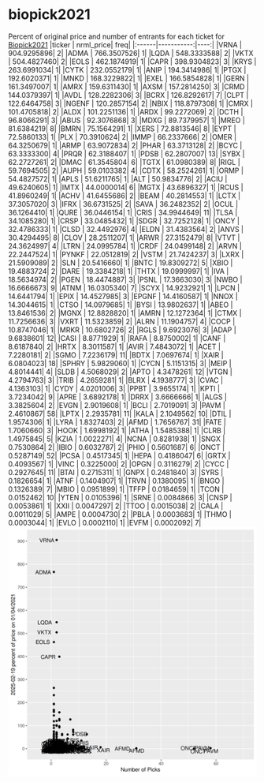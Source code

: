 # biopick2021
Percent of original price and number of entrants for each ticket for [Biopick2021](https://twitter.com/hashtag/Biopick2021)
|ticker |  nrml_price| freq|
|:------|-----------:|----:|
|VRNA   | 904.9295896|    2|
|ADMA   | 766.3507526|    1|
|LQDA   | 548.3333588|    2|
|VKTX   | 504.4827460|    2|
|EOLS   | 462.1874919|    1|
|CAPR   | 398.9304823|    3|
|KRYS   | 263.6991034|    1|
|CYTK   | 232.0552179|    1|
|ANIP   | 194.3414986|    1|
|PTGX   | 192.6020371|    1|
|MNKD   | 168.3229822|    1|
|EXEL   | 166.5854828|    1|
|GERN   | 161.3497007|    1|
|AMRX   | 159.6311430|    1|
|AXSM   | 157.2814250|    3|
|CRMD   | 144.0379397|    1|
|AVDL   | 128.2282306|    3|
|BCRX   | 126.8292617|    7|
|CLPT   | 122.6464758|    3|
|NGENF  | 120.2857154|    2|
|NBIX   | 118.8797308|    1|
|CMRX   | 101.4705818|    2|
|ALDX   | 101.2251136|    1|
|ARDX   |  99.2272069|    2|
|DCTH   |  96.8066291|    3|
|ABUS   |  92.3076868|    3|
|MDXG   |  89.7379957|    1|
|MREO   |  81.6384219|    8|
|BMRN   |  75.1564291|    1|
|XERS   |  72.8813546|    8|
|EYPT   |  72.5860133|    1|
|PLX    |  70.3910624|    2|
|IMMP   |  66.2337666|    2|
|OMER   |  64.3250679|    1|
|ARMP   |  63.9072834|    2|
|PHAR   |  63.3713128|    2|
|BCYC   |  63.3333300|    4|
|PRQR   |  62.3188407|    1|
|PDSB   |  62.2807007|   13|
|SYBX   |  62.2727261|    2|
|DMAC   |  61.3545804|    6|
|TGTX   |  61.0980389|    8|
|RIGL   |  59.7694505|    2|
|AUPH   |  59.0103382|    4|
|CDTX   |  58.2524261|    1|
|ORMP   |  54.4827572|    1|
|APLS   |  51.6211765|    1|
|ALT    |  50.9834776|    2|
|ACIU   |  49.6240605|    1|
|IMTX   |  44.0000014|    6|
|MGTX   |  43.6896327|    1|
|RCUS   |  41.8960249|    1|
|ACHV   |  41.6455686|    2|
|BEAM   |  40.2814553|    1|
|LCTX   |  37.3057020|    3|
|IFRX   |  36.6731525|    2|
|SAVA   |  36.2482352|    2|
|OCUL   |  36.1264410|    1|
|QURE   |  36.0446154|    1|
|CRIS   |  34.9944649|   11|
|TLSA   |  34.1085280|    1|
|CRSP   |  33.0485432|    1|
|SDGR   |  32.7252128|    1|
|ONCY   |  32.4786333|    1|
|CLSD   |  32.4492976|    4|
|ELDN   |  31.4383564|    2|
|ANVS   |  30.4294495|    8|
|CLOV   |  28.2511207|    1|
|ARWR   |  27.3152479|    8|
|VTVT   |  24.3624997|    4|
|LTRN   |  24.0995784|    1|
|CRDF   |  24.0499148|    2|
|ARVN   |  22.2447524|    1|
|PYNKF  |  22.0512819|    2|
|VSTM   |  21.7424237|    3|
|LXRX   |  21.5909089|    2|
|SLN    |  20.5416660|    1|
|BNTC   |  19.8309272|    5|
|XBIO   |  19.4883724|    2|
|DARE   |  19.3384218|    1|
|THTX   |  19.0999997|    1|
|IVA    |  18.5634974|    2|
|PGEN   |  18.4474887|    3|
|PSNL   |  17.3663030|    3|
|NWBO   |  16.6666673|    9|
|ATNM   |  16.0305340|    7|
|SCYX   |  14.9232921|    1|
|LPCN   |  14.6441794|    1|
|EPIX   |  14.4527985|    3|
|EPGNF  |  14.4160587|    1|
|NNOX   |  14.3044615|    1|
|CTSO   |  14.0979685|    1|
|BYSI   |  13.9802637|    1|
|ABEO   |  13.8461536|    2|
|MGNX   |  12.8828820|    1|
|AMRN   |  12.1272364|    1|
|CTMX   |  11.7256636|    3|
|VXRT   |  11.5323859|    2|
|ALRN   |  11.1904757|    4|
|COCP   |  10.8747046|    1|
|MRKR   |  10.6802726|    2|
|RGLS   |   9.6923076|    3|
|ADAP   |   9.6838601|   12|
|CASI   |   8.8771929|    1|
|RAFA   |   8.8750002|    1|
|CANF   |   8.6187840|    2|
|HRTX   |   8.3011587|    1|
|AVIR   |   7.4843072|    1|
|ACET   |   7.2280181|    2|
|SGMO   |   7.2236179|   11|
|BDTX   |   7.0697674|    1|
|XAIR   |   6.0804023|   18|
|SPHRY  |   5.9829060|    1|
|CYCN   |   5.1151315|    3|
|MEIP   |   4.8014441|    4|
|SLDB   |   4.5068029|    2|
|APTO   |   4.3478261|   12|
|VTGN   |   4.2794763|    3|
|TRIB   |   4.2659281|    1|
|BLRX   |   4.1938777|    3|
|CVAC   |   4.1363103|    1|
|CYDY   |   4.0201006|    3|
|PPBT   |   3.9655174|    1|
|KPTI   |   3.7234042|    9|
|APRE   |   3.6892178|    1|
|DRRX   |   3.6666666|    1|
|ALGS   |   3.3825604|    2|
|EVGN   |   2.9019608|    1|
|BCLI   |   2.7019091|    3|
|PAVM   |   2.4610867|   58|
|LPTX   |   2.2935781|   11|
|KALA   |   2.1049562|   10|
|DTIL   |   1.9574306|    1|
|LYRA   |   1.8327403|    2|
|AFMD   |   1.7656767|   31|
|FATE   |   1.7060660|    3|
|HOOK   |   1.6998192|    1|
|ATHA   |   1.5485388|    1|
|CLRB   |   1.4975845|    5|
|KZIA   |   1.0022271|    4|
|NCNA   |   0.8281938|    1|
|SNGX   |   0.7530864|    2|
|IBIO   |   0.6032787|    2|
|PHIO   |   0.5601687|    6|
|ONCT   |   0.5287149|   52|
|PCSA   |   0.4517345|    1|
|HEPA   |   0.4186047|    6|
|GRTX   |   0.4093567|    1|
|VINC   |   0.3225000|    2|
|OPGN   |   0.3116279|    2|
|CYCC   |   0.2927645|   11|
|BTAI   |   0.2715311|    1|
|GNPX   |   0.2481840|    3|
|SYRS   |   0.1826654|    1|
|ATNF   |   0.1404907|    1|
|TRVN   |   0.1380095|    1|
|BNGO   |   0.1326389|    7|
|MBIO   |   0.0951899|    1|
|TFFP   |   0.0184659|    1|
|TCON   |   0.0152462|   10|
|YTEN   |   0.0105396|    1|
|SRNE   |   0.0084866|    3|
|CNSP   |   0.0053861|    1|
|XXII   |   0.0047297|    2|
|TTOO   |   0.0015038|    2|
|CALA   |   0.0011029|    5|
|AMPE   |   0.0004730|    2|
|PBLA   |   0.0003683|    1|
|THMO   |   0.0003044|    1|
|EVLO   |   0.0002110|    1|
|EVFM   |   0.0002092|    7|
![retvspicks](biopicks.png?raw=true)
